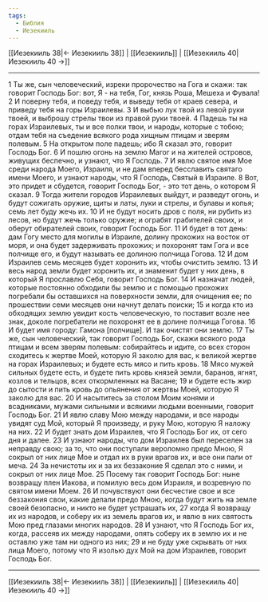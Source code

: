 ```yaml
---
tags:
  - Библия
  - Иезекииль
---
```

[[Иезекииль 38|← Иезекииль 38]] | [[Иезекииль]] | [[Иезекииль 40|Иезекииль 40 →]]

---
1 Ты же, сын человеческий, изреки пророчество на Гога и скажи: так говорит Господь Бог: вот, Я - на тебя, Гог, князь Роша, Мешеха и Фувала!
2 И поверну тебя, и поведу тебя, и выведу тебя от краев севера, и приведу тебя на горы Израилевы.
3 И выбью лук твой из левой руки твоей, и выброшу стрелы твои из правой руки твоей.
4 Падешь ты на горах Израилевых, ты и все полки твои, и народы, которые с тобою; отдам тебя на съедение всякого рода хищным птицам и зверям полевым.
5 На открытом поле падешь; ибо Я сказал это, говорит Господь Бог.
6 И пошлю огонь на землю Магог и на жителей островов, живущих беспечно, и узнают, что Я Господь.
7 И явлю святое имя Мое среди народа Моего, Израиля, и не дам вперед бесславить святаго имени Моего, и узнают народы, что Я Господь, Святый в Израиле.
8 Вот, это придет и сбудется, говорит Господь Бог, - это тот день, о котором Я сказал.
9 Тогда жители городов Израилевых выйдут, и разведут огонь, и будут сожигать оружие, щиты и латы, луки и стрелы, и булавы и копья; семь лет буду жечь их.
10 И не будут носить дров с поля, ни рубить из лесов, но будут жечь только оружие; и ограбят грабителей своих, и оберут обирателей своих, говорит Господь Бог.
11 И будет в тот день: дам Гогу место для могилы в Израиле, долину прохожих на восток от моря, и она будет задерживать прохожих; и похоронят там Гога и все полчище его, и будут называть ее долиною полчища Гогова.
12 И дом Израилев семь месяцев будет хоронить их, чтобы очистить землю.
13 И весь народ земли будет хоронить их, и знаменит будет у них день, в который Я прославлю Себя, говорит Господь Бог.
14 И назначат людей, которые постоянно обходили бы землю и с помощью прохожих погребали бы оставшихся на поверхности земли, для очищения ее; по прошествии семи месяцев они начнут делать поиски;
15 и когда кто из обходящих землю увидит кость человеческую, то поставит возле нее знак, доколе погребатели не похоронят ее в долине полчища Гогова.
16 И будет имя городу: Гамона [полчище]. И так очистят они землю.
17 Ты же, сын человеческий, так говорит Господь Бог, скажи всякого рода птицам и всем зверям полевым: собирайтесь и идите, со всех сторон сходитесь к жертве Моей, которую Я заколю для вас, к великой жертве на горах Израилевых; и будете есть мясо и пить кровь.
18 Мясо мужей сильных будете есть, и будете пить кровь князей земли, баранов, ягнят, козлов и тельцов, всех откормленных на Васане;
19 и будете есть жир до сытости и пить кровь до опьянения от жертвы Моей, которую Я заколю для вас.
20 И насытитесь за столом Моим конями и всадниками, мужами сильными и всякими людьми военными, говорит Господь Бог.
21 И явлю славу Мою между народами, и все народы увидят суд Мой, который Я произведу, и руку Мою, которую Я наложу на них.
22 И будет знать дом Израилев, что Я Господь Бог их, от сего дня и далее.
23 И узнают народы, что дом Израилев был переселен за неправду свою; за то, что они поступали вероломно предо Мною, Я сокрыл от них лице Мое и отдал их в руки врагов их, и все они пали от меча.
24 За нечистоты их и за их беззаконие Я сделал это с ними, и сокрыл от них лице Мое.
25 Посему так говорит Господь Бог: ныне возвращу плен Иакова, и помилую весь дом Израиля, и возревную по святом имени Моем.
26 И почувствуют они бесчестие свое и все беззакония свои, какие делали предо Мною, когда будут жить на земле своей безопасно, и никто не будет устрашать их,
27 когда Я возвращу их из народов, и соберу их из земель врагов их, и явлю в них святость Мою пред глазами многих народов.
28 И узнают, что Я Господь Бог их, когда, рассеяв их между народами, опять соберу их в землю их и не оставлю уже там ни одного из них;
29 и не буду уже скрывать от них лица Моего, потому что Я изолью дух Мой на дом Израилев, говорит Господь Бог.

---
[[Иезекииль 38|← Иезекииль 38]] | [[Иезекииль]] | [[Иезекииль 40|Иезекииль 40 →]]